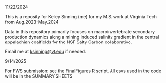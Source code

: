 11/22/2024

This is a reposity for Kelley Sinning (me) for my M.S. work at Virginia Tech from Aug.2023-May.2024

Data in this repository primarily focuses on macroinvertebrate secondary production dynamics along a 
mining induced salinity gradient in the central appalachian coalfields for the NSF Salty Carbon collaborative.

Email me at ksinning@vt.edu if needed.

9/14/2025

For FWS submission: see the FinalFigures R script. All csvs used in the code will be in the SUMMARY SHEETS
